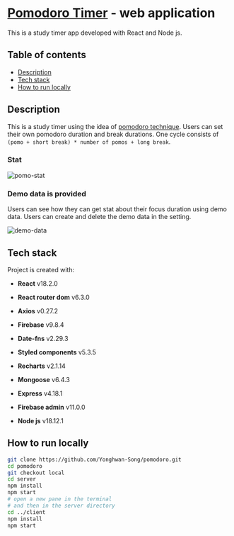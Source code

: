 <!-- # [Pomodoro Timer Web App](https://pomodoro-iota-three.vercel.app/)

![pomo-timer](https://user-images.githubusercontent.com/72689705/200711638-eabcbf53-c4cf-4712-9c1d-d0a5883ee0fa.png)

## Description

This is a study timer using the idea of [pomodoro technique](https://en.wikipedia.org/wiki/Pomodoro_Technique). Users can set their own pomodoro duration and break durations. One cycle consists of `(pomo + short break) * number of pomos + long break`.

### Stat

![pomo-stat](https://user-images.githubusercontent.com/72689705/200711062-3718ab4d-e360-43ef-a05c-63eda3f28c25.png)

### Demo data is provided

Users can see how they can get stat about their focus duration using demo data.
Users can create and delete the demo data in the setting.
![demo-data](https://user-images.githubusercontent.com/72689705/200711204-247db8a7-825e-4bb9-8451-f33ee215fc7e.gif) -->

# [Pomodoro Timer](https://pomodoro-j7cd41zkf-yhs.vercel.app) - web application

This is a study timer app developed with React and Node js.

## Table of contents

- [Description](#description)
- [Tech stack](#tech-stack)
- [How to run locally](#how-to-run-locally)

## Description

This is a study timer using the idea of [pomodoro technique](https://en.wikipedia.org/wiki/Pomodoro_Technique). Users can set their own pomodoro duration and break durations. One cycle consists of `(pomo + short break) * number of pomos + long break`.

### Stat

![pomo-stat](https://user-images.githubusercontent.com/72689705/200711062-3718ab4d-e360-43ef-a05c-63eda3f28c25.png)

### Demo data is provided

Users can see how they can get stat about their focus duration using demo data.
Users can create and delete the demo data in the setting.

![demo-data](https://user-images.githubusercontent.com/72689705/200711204-247db8a7-825e-4bb9-8451-f33ee215fc7e.gif)

## Tech stack

Project is created with:

- **React** v18.2.0
- **React router dom** v6.3.0
- **Axios** v0.27.2
- **Firebase** v9.8.4
- **Date-fns** v2.29.3
- **Styled components** v5.3.5
- **Recharts** v2.1.14

- **Mongoose** v6.4.3
- **Express** v4.18.1
- **Firebase admin** v11.0.0

- **Node js** v18.12.1

## How to run locally

```bash
git clone https://github.com/Yonghwan-Song/pomodoro.git
cd pomodoro
git checkout local
cd server
npm install
npm start
# open a new pane in the terminal
# and then in the server directory
cd ../client
npm install
npm start
```
